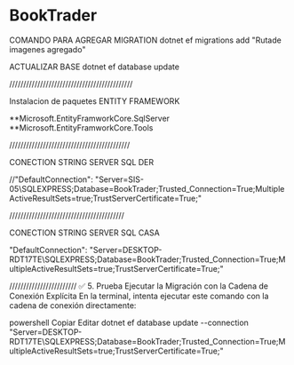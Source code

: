 # BookTrader
COMANDO PARA AGREGAR MIGRATION
dotnet ef migrations add "Rutade imagenes agregado"

ACTUALIZAR BASE
dotnet ef database update




////////////////////////////////////////////

Instalacion de paquetes ENTITY FRAMEWORK

**Microsoft.EntityFramworkCore.SqlServer
**Microsoft.EntityFramworkCore.Tools

///////////////////////////////////////////


 CONECTION STRING SERVER SQL DER 

  //"DefaultConnection": "Server=SIS-05\\SQLEXPRESS;Database=BookTrader;Trusted_Connection=True;MultipleActiveResultSets=true;TrustServerCertificate=True;"

  
/////////////////////////////////////////

 CONECTION STRING SERVER SQL CASA 

   "DefaultConnection": "Server=DESKTOP-RDT17TE\\SQLEXPRESS;Database=BookTrader;Trusted_Connection=True;MultipleActiveResultSets=true;TrustServerCertificate=True;"



   ////////////////////////
   ✅ 5. Prueba Ejecutar la Migración con la Cadena de Conexión Explícita
En la terminal, intenta ejecutar este comando con la cadena de conexión directamente:

powershell
Copiar
Editar
dotnet ef database update --connection "Server=DESKTOP-RDT17TE\SQLEXPRESS;Database=BookTrader;Trusted_Connection=True;MultipleActiveResultSets=true;TrustServerCertificate=True;"
